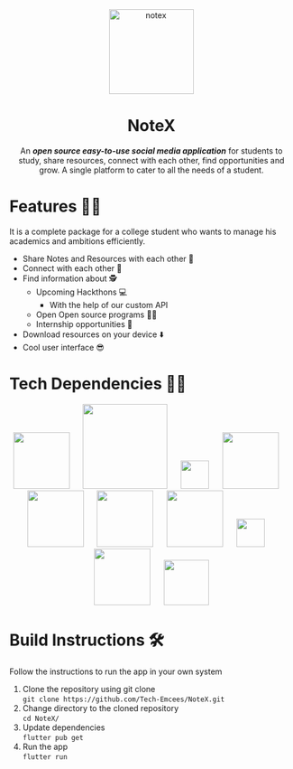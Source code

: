 <div align="center">
 <img width="150" alt="notex" src="https://github.com/The-NoteX/NoteX/assets/117584718/c12f52ad-f789-4c35-a310-f42295d75864">

# NoteX 
An ***open source easy-to-use social media application*** for students to study, share resources, connect with each other, find opportunities and grow. A single platform to cater to all the needs of a student.
</div>

# Features 🦸‍♂️

It is a complete package for a college student who wants to manage his academics and ambitions efficiently.
 - Share Notes and Resources with each other 📖
 - Connect with each other 🤝
 - Find information about 🕵️
   - Upcoming Hackthons 💻
     - With the help of our custom API
   - Open Open source programs 👨‍💻
   - Internship opportunities 💸
 - Download resources on your device ⬇️
 - Cool user interface 😎

# Tech Dependencies 👨‍💻
<div align="center">
<img width="100" src="https://github.com/The-NoteX/NoteX/assets/117584718/fd2377f1-8008-4c21-bdd8-ced63e9ce02e">
 <span>&nbsp;&nbsp;&nbsp;&nbsp;</span>
<img width="150" src="https://firebase.google.com/static/downloads/brand-guidelines/PNG/logo-built_knockout.png">
 <span>&nbsp;&nbsp;&nbsp;&nbsp;</span>
<img width="50" src="https://github.com/The-NoteX/NoteX/assets/117584718/23c6ec54-f481-4d95-a57f-8b0b909215e1">
 <span>&nbsp;&nbsp;&nbsp;&nbsp;</span>
<img width="100" src="https://miro.medium.com/v2/resize:fit:1200/1*L6Eaowb7nHrLSiH41Tp4sA.png">
 <span>&nbsp;&nbsp;&nbsp;&nbsp;</span>
<img width="100" src="https://www.python.org/static/community_logos/python-logo-master-v3-TM-flattened.png">
 <span>&nbsp;&nbsp;&nbsp;&nbsp;</span>
<img width="100" src="https://upload.wikimedia.org/wikipedia/commons/thumb/9/9f/Selenium_logo.svg/2560px-Selenium_logo.svg.png">
 <span>&nbsp;&nbsp;&nbsp;&nbsp;</span>
<img width="100" src="https://github.com/The-NoteX/NoteX/assets/117584718/9a169ee8-23d0-48e2-abee-e87a2ba170c0">
 <span>&nbsp;&nbsp;&nbsp;&nbsp;</span>
<img width="50" src="https://encrypted-tbn0.gstatic.com/images?q=tbn:ANd9GcSje5L1vWw0g0KM_eYdiS6lpUZu3j6Fhy9Uhw&usqp=CAU">
 <span>&nbsp;&nbsp;&nbsp;&nbsp;</span>
<img width="100" src="https://www.pngkit.com/png/detail/206-2063294_the-postman-logo-is-available-in-png-svg.png">
 <span>&nbsp;&nbsp;&nbsp;&nbsp;</span>
<img width="80" src="https://logodownload.org/wp-content/uploads/2022/12/figma-logo-0.png">
</div>

# Build Instructions 🛠️

Follow the instructions to run the app in your own system

1. Clone the repository using git clone <br>
``` git clone https://github.com/Tech-Emcees/NoteX.git ```
2. Change directory to the cloned repository <br>
   ```cd NoteX/ ```
3. Update dependencies <br>
   ``` flutter pub get ```
4. Run the app <br>
   ``` flutter run ```
